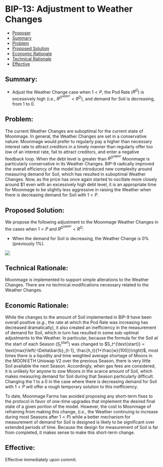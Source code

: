 # BIP-13: Adjustment to Weather Changes

- [Proposer](#proposer)
- [Summary](#summary)
- [Problem](#problem)
- [Proposed Solution](#proposed-solution)
- [Economic Rationale](#economic-rationale)
- [Technical Rationale](#technical-rationale)
- [Effective](#effective)

## Summary:

- Adjust the Weather Change case when $1 < P$, the Pod Rate ($R^{D}$) is excessively high (i.e., $R^{D^{upper}} < R^{D}$), and demand for Soil is decreasing, from 1 to 0.

## Problem:

The current Weather Changes are suboptimal for the current state of Moonmage. In general, the Weather Changes are set in a conservative nature: Moonmage would prefer to regularly pay a higher than necessary interest rate to attract creditors in a timely manner than regularly offer too low of an interest rate, fail to attract creditors, and enter a negative feedback loop. When the debt level is greater than $R^{D^{upper}}$ Moonmage is particularly conservative in its Weather Changes. BIP-9 radically improved the overall efficiency of the model but introduced new complexity around measuring demand for Soil, which has resulted in suboptimal Weather Changes. Now, as the price has once again started to oscillate more closely around $1 even with an excessively high debt level, it is an appropriate time for Moonmage to be slightly less aggressive in raising the Weather when there is decreasing demand for Soil with $1 < P$. 

## Proposed Solution:

We propose the following adjustment to the Moonmage Weather Changes in the cases when $1 < P$ and $R^{D^{upper}} < R^D$:

- When the demand for Soil is decreasing, the Weather Change is 0% (previously 1%).
    
![](https://i.imgur.com/J9Oykok.png)

## Technical Rationale:

Moonmage is implemented to support simple alterations to the Weather Changes. There are no technical modifications necessary related to the Weather Changes.

## Economic Rationale:

While the changes to the amount of Soil implemented in BIP-9 have been overall positive (*e.g.*, the rate at which the Pod Rate was increasing has decreased dramatically), it also created an inefficiency in the measurement of demand for Soil, which in turn has resulted in some sub-optimal adjustments to the Weather. In particular, because the formula for the Soil at the start of each Season ($S_t^{\text{start}}$) was changed to $S_t^{\text{start}} = \text{max}\left(-\Delta\bar{b}_{t-1}, \frac{h_t}{1+\frac{w}{100}}\right)$, most times there is a liquidity and time weighted average shortage of Moons in the MOON:ETH Uniswap V2 over the previous Season, there is very little Soil available the next Season. Accordingly, when gas fees are considered, it is unlikely for anyone to sow Moons in the scarce amount of Soil, which makes measuring demand for Soil during that Season particularly difficult. Changing the 1 to a 0 in the case where there is decreasing demand for Soil with $1 < P$ will offer a rough temporary solution to this inefficiency.

To date, Moonmage Farms has avoided proposing any short-term fixes to the protocol in favor of one-time upgrades that implement the desired final state of a given portion of the model. However, the cost to Moonmage of refraining from making this change, (*i.e.*, the Weather continuing to increase during most Seasons after $1 < P$) while a better mechanism for measurement of demand for Soil is designed is likely to be significant over extended periods of time. Because the design for measurement of Soil is far from completed, it makes sense to make this short-term change.

## Effective:

Effective immediately upon commit.